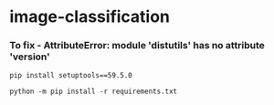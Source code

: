 # image-classification

### To fix - AttributeError: module 'distutils' has no attribute 'version'
`pip install setuptools==59.5.0`

`python -m pip install -r requirements.txt`
